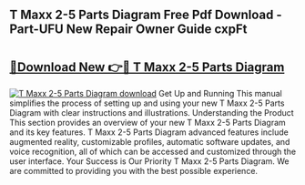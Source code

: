 ## T Maxx 2-5 Parts Diagram Free Pdf Download - Part-UFU New Repair Owner Guide cxpFt

# <h2><a href="http://dfsti1e.blite.top/?on=T+Maxx+2-5+Parts+Diagram">🔗Download New 👉🔴 T Maxx 2-5 Parts Diagram</a></h2>

[![T Maxx 2-5 Parts Diagram download](https://i.imgur.com/lujVjoI.png)](http://dfsti1e.blite.top/?on=T+Maxx+2-5+Parts+Diagram)
Get Up and Running This manual simplifies the process of setting up and using your new T Maxx 2-5 Parts Diagram with clear instructions and illustrations. Understanding the Product This section provides an overview of your new T Maxx 2-5 Parts Diagram and its key features. T Maxx 2-5 Parts Diagram advanced features include augmented reality, customizable profiles, automatic software updates, and voice recognition, all of which can be accessed and customized through the user interface. Your Success is Our Priority T Maxx 2-5 Parts Diagram. We are committed to providing you with the best possible experience.
